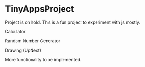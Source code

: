 # TinyAppsProject
Project is on hold.
This is a fun project to experiment with js mostly.

Calculator

Random Number Generator

Drawing (UpNext)

More functionality to be implemented.